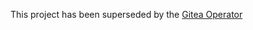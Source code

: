 This project has been superseded by the [Gitea Operator](https://github.com/hyperspike/gitea-operator) 
